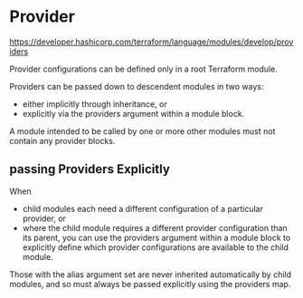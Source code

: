 # Provider

https://developer.hashicorp.com/terraform/language/modules/develop/providers

Provider configurations can be defined only in a root Terraform module.

Providers can be passed down to descendent modules in two ways:
- either implicitly through inheritance, or
- explicitly via the providers argument within a module block.

A module intended to be called by one or more other modules must not contain any provider blocks.

## passing Providers Explicitly
When
- child modules each need a different configuration of a particular provider, or
- where the child module requires a different provider configuration than its parent,
you can use the providers argument within a module block to explicitly define which provider configurations are available to the child module.

Those with the alias argument set are never inherited automatically by child modules, and so must always be passed explicitly using the providers map.
